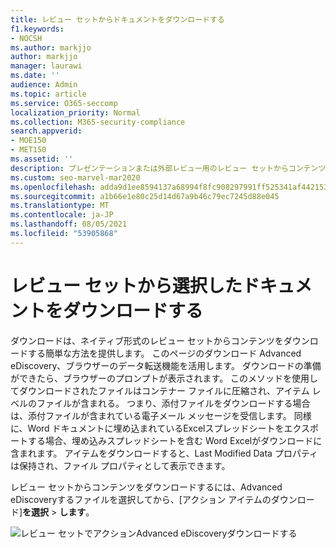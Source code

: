 ```yaml
---
title: レビュー セットからドキュメントをダウンロードする
f1.keywords:
- NOCSH
ms.author: markjjo
author: markjjo
manager: laurawi
ms.date: ''
audience: Admin
ms.topic: article
ms.service: O365-seccomp
localization_priority: Normal
ms.collection: M365-security-compliance
search.appverid:
- MOE150
- MET150
ms.assetid: ''
description: プレゼンテーションまたは外部レビュー用のレビュー セットからコンテンツを選択Advanced eDiscoveryダウンロードする方法について説明します。
ms.custom: seo-marvel-mar2020
ms.openlocfilehash: adda9d1ee8594137a68994f8fc908297991ff525341af4421535536cf77b346f
ms.sourcegitcommit: a1b66e1e80c25d14d67a9b46c79ec7245d88e045
ms.translationtype: MT
ms.contentlocale: ja-JP
ms.lasthandoff: 08/05/2021
ms.locfileid: "53905868"
---
```

# <a name="download-selected-documents-from-a-review-set"></a>レビュー セットから選択したドキュメントをダウンロードする

ダウンロードは、ネイティブ形式のレビュー セットからコンテンツをダウンロードする簡単な方法を提供します。 このページのダウンロード Advanced eDiscovery、ブラウザーのデータ転送機能を活用します。 ダウンロードの準備ができたら、ブラウザーのプロンプトが表示されます。 このメソッドを使用してダウンロードされたファイルはコンテナー ファイルに圧縮され、アイテム レベルのファイルが含まれる。 つまり、添付ファイルをダウンロードする場合は、添付ファイルが含まれている電子メール メッセージを受信します。 同様に、Word ドキュメントに埋め込まれているExcelスプレッドシートをエクスポートする場合、埋め込みスプレッドシートを含む Word Excelがダウンロードに含まれます。 アイテムをダウンロードすると、Last Modified Data プロパティは保持され、ファイル プロパティとして表示できます。

レビュー セットからコンテンツをダウンロードするには、Advanced eDiscoveryするファイルを選択してから、[アクション アイテムのダウンロード]**を選択**  >  **します**。

![レビュー セットでアクションAdvanced eDiscoveryダウンロードする](../media/eDiscoDownload.png)

